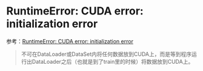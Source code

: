 
# RuntimeError: CUDA error: initialization error

参考：[RuntimeError: CUDA error: initialization error](https://blog.csdn.net/yyhaohaoxuexi/article/details/90718501)

>不可在DataLoader或DataSet内将任何数据放到CUDA上，而是等到程序运行出DataLoader之后（也就是到了train里的时候）将数据放到CUDA上。